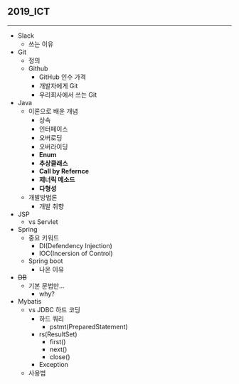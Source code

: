## 2019_ICT

---

* Slack
  * 쓰는 이유
* Git
  * 정의
  * Github
    * GitHub 인수 가격
    * 개발자에게 Git
    * 우리회사에서 쓰는 Git
* Java
  * 이론으로 배운 개념
    * 상속
    * 인터페이스
    * 오버로딩
    * 오버라이딩
    * **Enum**
    * **추상클래스**
    * **Call by Refernce**
    * **제너릭 메소드**
    * **다형성**
  * 개발방법론
    * 개발 취향
* JSP
  * vs Servlet
* Spring
  * 중요 키워드
    * DI(Defendency Injection)
    * IOC(Incersion of Control)
  * Spring boot 
    * 나온 이유
* ~~DB~~
  * 기본 문법만...
    * why?
* Mybatis
  * vs JDBC 하드 코딩
    * 하드 쿼리
      * pstmt(PreparedStatement)
    * rs(ResultSet)
      * first()
      * next()
      * close()
    * Exception
  * 사용법